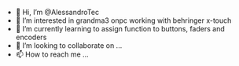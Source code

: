 - 👋 Hi, I’m @AlessandroTec
- 👀 I’m interested in grandma3 onpc working with behringer x-touch
- 🌱 I’m currently learning to assign function to buttons, faders and encoders
- 💞️ I’m looking to collaborate on ...
- 📫 How to reach me ...

<!---
AlessandroTec/AlessandroTec is a ✨ special ✨ repository because its `README.md` (this file) appears on your GitHub profile.
You can click the Preview link to take a look at your changes.
--->
